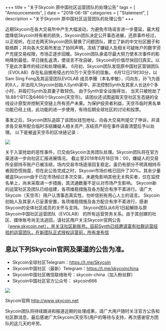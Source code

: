 +++
title = "关于Skycoin 原中国社区运营团队的处理公告"
tags = [ "Announcements", ]
date = "2018-06-18"
categories = [
    "Statement",
]
description = "关于Skycoin 原中国社区运营团队的处理公告"
+++

近期Skycoin在各大交易所中产生大幅波动，为避免市场谣言进一步蔓延，最大程度降低Skycoin持有者的损失，Skycoin团队决定公开事态进展，还原事件经过，以正视听。在过去两天Skycoin团队替换了问题团队，建立了新的中文社区圈子和联络群；并向各大交易所发出了协同声明，冻结了嫌疑人及相关可疑账户的数字资产充提交易权限，市场正逐步回暖。Skycoin团队承诺尽最大努力使本次事件的影响降到最低，早日拨乱返清，使谣言不攻自破，Skycoin的价值尽快回归真实。以下是此次事件的经过和处理结果。
6月初，Skycoin团队发现原中国社区营销团队（EVOLAB）存在私自挪用侵占约10万个天空币的现象。
6月12日21时30分，以Sam Sing Fong及其运营团队EVOLAB 成员李臻（本名李敏），闫向东，孙飞为首的9人，非法闯入Skycoin创始人Synth家中，非法控制Synth及其家人长达6个多小时，并殴打Synth及其妻子致轻伤。 由于Synth安全设施得当， 当天只被抢劫了18.88个BTC及6466个Skycoin(天空币)。该团伙还试图盗取天空社区生态链的全线设计原型并控制天空链上所有资产未果。为保护投资者利益，天空币临时黑名单功能已经上线，此功能的进一步使用，有待后期全球社区的讨论和投票。

事发之后，Skycoin团队追踪了该团伙钱包地址，向各大交易所提交了申诉，并请求各交易所配合临时冻结嫌疑人相关资产, 冻结资产将在事件调查清楚后予以处理。
以下是被盗天空币的区块链记录：

![](/img/skycoin-transaction.jpg)

关于入室抢劫的恶性事件，已交由Skycoin法务团队处理。Skycoin团队将在官方渠道进一步向社区汇报进展情况。
截止至2018年6月18日18：00，嫌疑人的交易所全部持币账户已被冻结，场内交易市场逐渐回复稳定。虽仍有部分不明真相持币者因恐慌抛盘，但在此公告完成之时，Skycoin市场价格已回升了30%。其余少量被盗Skycoin由于已在市场经过多次交易，未避免影响其他无关购买者，仅在监控名单上，尚未采取进一步措施，其流通数量不足以对市场产生影响。
Skycoin新的运营社区及团队已经组建，各项维稳措施及各方配合有序不紊进行。请广大Skycoin（天空币）用户认清事态真实性，勿听信别有用心人士的谣言。
Skycoin创始人及其家人已妥善安置，各项维稳措施及各方配合有序不紊进行，感谢Skycoin的全体社区成员的关怀与支持。
Skycoin团队从6月1日起解除与原Skycoin中国社区运营团队（EVOLAB） 的所有运营劳务关系。由于其创建的社区、媒体账号尚无法追回，请社区用户关注Skycoin官网公告（www.skycoin.net），并关注社区新账号。目前Synth已经邀请富有社群运营经验的运营团队，在新团队正式授权运营前，所有发布信



## 息以下列Skycoin官网及渠道的公告为准。

- Skycoin全球社区Telegram：https://t.me/Skycoin
- Skycoin中国社区（最新）Telegram：https://t.me/skycoinchina
- Skycoin中国社区微信联络账号：skycoin-china（加入粉丝群）
- Skycoin中国社区官方公众号： skycoin666


![](/img/skycoin-website.jpg)

Skycoin官网 http://www.skycoin.net

Skycoin团队将持续跟进和报道近期的处理成果，请广大用户随时关注官方公告和社区群消息，最后感谢广大Skycoin(天空币)用户的等待与支持，再次感谢官方团队的这几天的辛劳。
